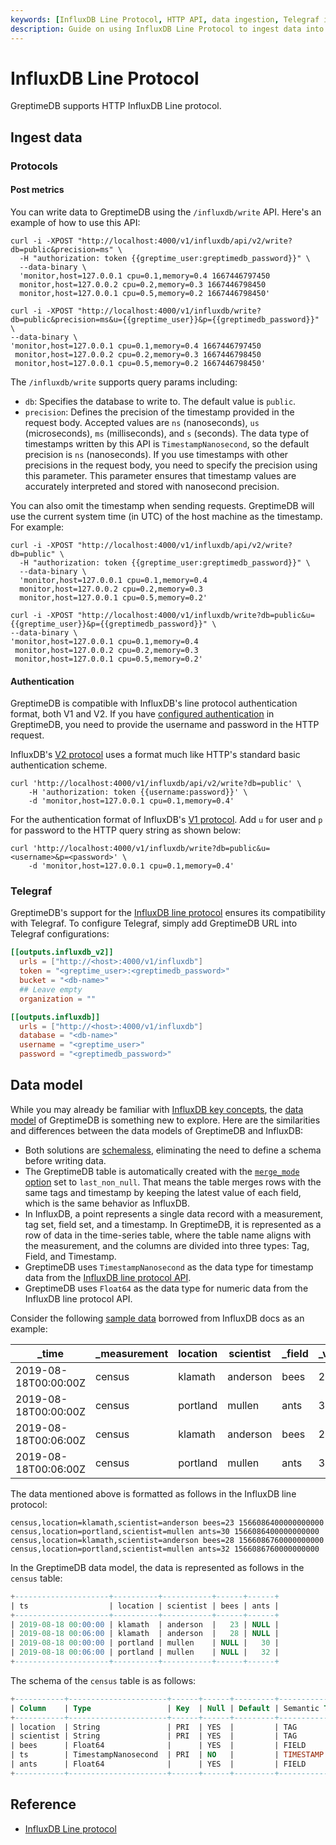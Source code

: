 ```yaml
---
keywords: [InfluxDB Line Protocol, HTTP API, data ingestion, Telegraf integration, data model, authentication]
description: Guide on using InfluxDB Line Protocol to ingest data into GreptimeDB, including examples, authentication, Telegraf integration, and data model differences.
---
```


# InfluxDB Line Protocol

GreptimeDB supports HTTP InfluxDB Line protocol.

## Ingest data

### Protocols

#### Post metrics

You can write data to GreptimeDB using the `/influxdb/write` API.
Here's an example of how to use this API:

<Tabs>

<TabItem value="InfluxDB line protocol V2" label="InfluxDB line protocol V2">

```shell
curl -i -XPOST "http://localhost:4000/v1/influxdb/api/v2/write?db=public&precision=ms" \
  -H "authorization: token {{greptime_user:greptimedb_password}}" \
  --data-binary \
  'monitor,host=127.0.0.1 cpu=0.1,memory=0.4 1667446797450
  monitor,host=127.0.0.2 cpu=0.2,memory=0.3 1667446798450
  monitor,host=127.0.0.1 cpu=0.5,memory=0.2 1667446798450'
```
</TabItem>

<TabItem value="InfluxDB line protocol V1" label="InfluxDB line protocol V1">

```shell
curl -i -XPOST "http://localhost:4000/v1/influxdb/write?db=public&precision=ms&u={{greptime_user}}&p={{greptimedb_password}}" \
--data-binary \
'monitor,host=127.0.0.1 cpu=0.1,memory=0.4 1667446797450
 monitor,host=127.0.0.2 cpu=0.2,memory=0.3 1667446798450
 monitor,host=127.0.0.1 cpu=0.5,memory=0.2 1667446798450'
```
</TabItem>

</Tabs>

The `/influxdb/write` supports query params including:

* `db`: Specifies the database to write to. The default value is `public`.
* `precision`: Defines the precision of the timestamp provided in the request body.  Accepted values are `ns` (nanoseconds), `us` (microseconds), `ms` (milliseconds), and `s` (seconds). The data type of timestamps written by this API is `TimestampNanosecond`, so the default precision is `ns` (nanoseconds). If you use timestamps with other precisions in the request body, you need to specify the precision using this parameter. This parameter ensures that timestamp values are accurately interpreted and stored with nanosecond precision.

You can also omit the timestamp when sending requests. GreptimeDB will use the current system time (in UTC) of the host machine as the timestamp. For example:

<Tabs>

<TabItem value="InfluxDB line protocol V2" label="InfluxDB line protocol V2">

```shell
curl -i -XPOST "http://localhost:4000/v1/influxdb/api/v2/write?db=public" \
  -H "authorization: token {{greptime_user:greptimedb_password}}" \
  --data-binary \
  'monitor,host=127.0.0.1 cpu=0.1,memory=0.4
  monitor,host=127.0.0.2 cpu=0.2,memory=0.3
  monitor,host=127.0.0.1 cpu=0.5,memory=0.2'
```
</TabItem>

<TabItem value="InfluxDB line protocol V1" label="InfluxDB line protocol V1">

```shell
curl -i -XPOST "http://localhost:4000/v1/influxdb/write?db=public&u={{greptime_user}}&p={{greptimedb_password}}" \
--data-binary \
'monitor,host=127.0.0.1 cpu=0.1,memory=0.4
 monitor,host=127.0.0.2 cpu=0.2,memory=0.3
 monitor,host=127.0.0.1 cpu=0.5,memory=0.2'
```
</TabItem>

</Tabs>

#### Authentication

GreptimeDB is compatible with InfluxDB's line protocol authentication format, both V1 and V2.
If you have [configured authentication](/user-guide/deployments-administration/authentication/overview.md) in GreptimeDB, you need to provide the username and password in the HTTP request.

<Tabs>

<TabItem value="InfluxDB line protocol V2" label="InfluxDB line protocol V2">

InfluxDB's [V2 protocol](https://docs.influxdata.com/influxdb/v1.8/tools/api/?t=Auth+Enabled#apiv2query-http-endpoint) uses a format much like HTTP's standard basic authentication scheme.

```shell
curl 'http://localhost:4000/v1/influxdb/api/v2/write?db=public' \
    -H 'authorization: token {{username:password}}' \
    -d 'monitor,host=127.0.0.1 cpu=0.1,memory=0.4'
```

</TabItem>

<TabItem value="InfluxDB line protocol V1" label="InfluxDB line protocol V1">

For the authentication format of InfluxDB's [V1 protocol](https://docs.influxdata.com/influxdb/v1.8/tools/api/?t=Auth+Enabled#query-string-parameters-1). Add `u` for user and `p` for password to the HTTP query string as shown below:

```shell
curl 'http://localhost:4000/v1/influxdb/write?db=public&u=<username>&p=<password>' \
    -d 'monitor,host=127.0.0.1 cpu=0.1,memory=0.4'
```

</TabItem>
</Tabs>

### Telegraf

GreptimeDB's support for the [InfluxDB line protocol](../for-iot/influxdb-line-protocol.md) ensures its compatibility with Telegraf.
To configure Telegraf, simply add GreptimeDB URL into Telegraf configurations:

<Tabs>

<TabItem value="InfluxDB line protocol v2" label="InfluxDB line protocol v2">

```toml
[[outputs.influxdb_v2]]
  urls = ["http://<host>:4000/v1/influxdb"]
  token = "<greptime_user>:<greptimedb_password>"
  bucket = "<db-name>"
  ## Leave empty
  organization = ""
```

</TabItem>

<TabItem value="InfluxDB line protocol v1" label="InfluxDB line protocol v1">

```toml
[[outputs.influxdb]]
  urls = ["http://<host>:4000/v1/influxdb"]
  database = "<db-name>"
  username = "<greptime_user>"
  password = "<greptimedb_password>"
```

</TabItem>

</Tabs>

## Data model

While you may already be familiar with [InfluxDB key concepts](https://docs.influxdata.com/influxdb/v2/reference/key-concepts/), the [data model](/user-guide/concepts/data-model.md) of GreptimeDB is something new to explore.
Here are the similarities and differences between the data models of GreptimeDB and InfluxDB:

- Both solutions are [schemaless](/user-guide/ingest-data/overview.md#automatic-schema-generation), eliminating the need to define a schema before writing data.
- The GreptimeDB table is automatically created with the [`merge_mode` option](/reference/sql/create.md#create-a-table-with-merge-mode) set to `last_non_null`.
That means the table merges rows with the same tags and timestamp by keeping the latest value of each field, which is the same behavior as InfluxDB.
- In InfluxDB, a point represents a single data record with a measurement, tag set, field set, and a timestamp.
In GreptimeDB, it is represented as a row of data in the time-series table,
where the table name aligns with the measurement,
and the columns are divided into three types: Tag, Field, and Timestamp.
- GreptimeDB uses `TimestampNanosecond` as the data type for timestamp data from the [InfluxDB line protocol API](/user-guide/ingest-data/for-iot/influxdb-line-protocol.md).
- GreptimeDB uses `Float64` as the data type for numeric data from the InfluxDB line protocol API.

Consider the following [sample data](https://docs.influxdata.com/influxdb/v2/reference/key-concepts/data-elements/#sample-data) borrowed from InfluxDB docs as an example:

|_time|_measurement|location|scientist|_field|_value|
|---|---|---|---|---|---|
|2019-08-18T00:00:00Z|census|klamath|anderson|bees|23|
|2019-08-18T00:00:00Z|census|portland|mullen|ants|30|
|2019-08-18T00:06:00Z|census|klamath|anderson|bees|28|
|2019-08-18T00:06:00Z|census|portland|mullen|ants|32|

The data mentioned above is formatted as follows in the InfluxDB line protocol:


```shell
census,location=klamath,scientist=anderson bees=23 1566086400000000000
census,location=portland,scientist=mullen ants=30 1566086400000000000
census,location=klamath,scientist=anderson bees=28 1566086760000000000
census,location=portland,scientist=mullen ants=32 1566086760000000000
```

In the GreptimeDB data model, the data is represented as follows in the `census` table:

```sql
+---------------------+----------+-----------+------+------+
| ts                  | location | scientist | bees | ants |
+---------------------+----------+-----------+------+------+
| 2019-08-18 00:00:00 | klamath  | anderson  |   23 | NULL |
| 2019-08-18 00:06:00 | klamath  | anderson  |   28 | NULL |
| 2019-08-18 00:00:00 | portland | mullen    | NULL |   30 |
| 2019-08-18 00:06:00 | portland | mullen    | NULL |   32 |
+---------------------+----------+-----------+------+------+
```

The schema of the `census` table is as follows:

```sql
+-----------+----------------------+------+------+---------+---------------+
| Column    | Type                 | Key  | Null | Default | Semantic Type |
+-----------+----------------------+------+------+---------+---------------+
| location  | String               | PRI  | YES  |         | TAG           |
| scientist | String               | PRI  | YES  |         | TAG           |
| bees      | Float64              |      | YES  |         | FIELD         |
| ts        | TimestampNanosecond  | PRI  | NO   |         | TIMESTAMP     |
| ants      | Float64              |      | YES  |         | FIELD         |
+-----------+----------------------+------+------+---------+---------------+
```

## Reference

- [InfluxDB Line protocol](https://docs.influxdata.com/influxdb/v2.7/reference/syntax/line-protocol/)

